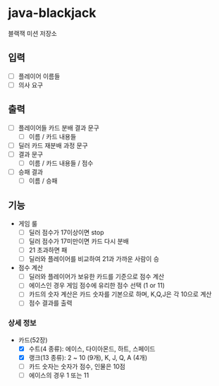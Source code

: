 # java-blackjack
블랙잭 미션 저장소
## 입력
- [ ] 플레이어 이름들
- [ ] 의사 요구
## 출력
- [ ] 플레이어들 카드 분배 결과 문구
    - [ ] 이름 / 카드 내용들
- [ ] 딜러 카드 재분배 과정 문구
- [ ] 결과 문구
    - [ ] 이름 / 카드 내용들 / 점수
- [ ] 승패 결과
    - [ ] 이름  / 승패
## 기능
- 게임 룰
    - [ ] 딜러 점수가 17이상이면 stop
    - [ ] 딜러 점수가 17미만이면 카드 다시 분배
    - [ ] 21 초과하면 패
    - [ ] 딜러와 플레이어를 비교하여 21과 가까운 사람이 승
- 점수 계산
   - [ ] 딜러와 플레이어가 보유한 카드를 기준으로 점수 계산 
   - [ ] 에이스인 경우 게임 점수에 유리한 점수 선택 (1 or 11)
   - [ ] 카드의 숫자 계산은 카드 숫자를 기본으로 하며, K,Q,J은 각 10으로 계산
   - [ ] 점수 결과를 출력
### 상세 정보
- 카드(52장)
    - [X] 수트(4 종류): 에이스, 다이아몬드, 하트, 스페이드
    - [X] 랭크(13 종류): 2 ~ 10 (9개), K, J, Q, A (4개)
    - [ ] 카드 숫자는 숫자가 점수, 인물은 10점
    - [ ] 에이스의 경우 1 또는 11
